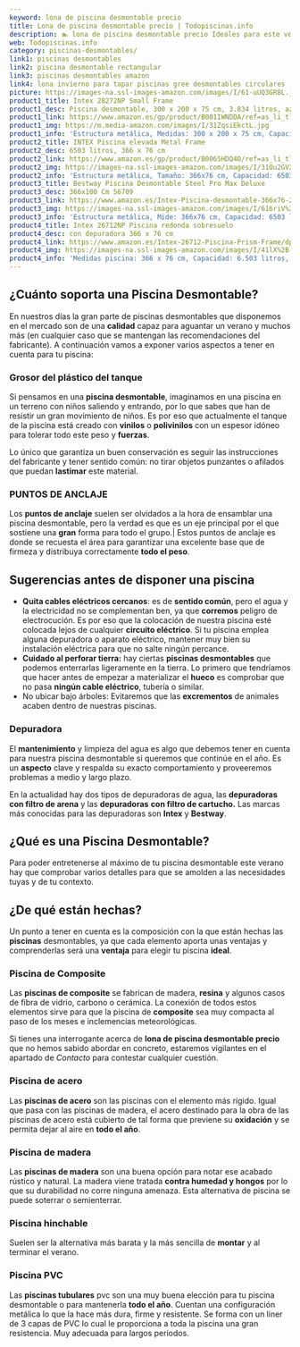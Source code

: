 ```yaml
---
keyword: lona de piscina desmontable precio
title: Lona de piscina desmontable precio | Todopiscinas.info
description: 🏊 lona de piscina desmontable precio Ideales para este verano 2021. Aquí puedes comprar lona de piscina desmontable precio y comparar con otras similares. No dejes escapar lona de piscina desmontable precio a un precio realmente tentador.
web: Todopiscinas.info
category: piscinas-desmontables/
link1: piscinas desmontables
link2: piscina desmontable rectangular
link3: piscinas desmontables amazon
link4: lona invierno para tapar piscinas gree desmontables circulares
picture: https://images-na.ssl-images-amazon.com/images/I/61-uUQ3GR8L.jpg
product1_title: Intex 28272NP Small Frame
product1_desc: Piscina desmontable, 300 x 200 x 75 cm, 3.834 litros, azul
product1_link: https://www.amazon.es/gp/product/B001IWNDDA/ref=as_li_tl?ie=UTF8&camp=3638&creative=24630&creativeASIN=B001IWNDDA&linkCode=as2&tag=todopiscinas0e-21&linkId=25b9d647487c889cb6ef56ed63f50ca1
product1_img: https://m.media-amazon.com/images/I/31ZqsiEkctL.jpg
product1_info: 'Estructura metálica, Medidas: 300 x 200 x 75 cm, Capacidad: 3.834 litros, Para 6 personas (+ 6 años), Fácil montaje, Forma rectangular'
product2_title: INTEX Piscina elevada Metal Frame
product2_desc: 6503 litros, 366 x 76 cm
product2_link: https://www.amazon.es/gp/product/B0065HDQ4O/ref=as_li_tl?ie=UTF8&camp=3638&creative=24630&creativeASIN=B0065HDQ4O&linkCode=as2&tag=todopiscinas0e-21&linkId=ed2430e3ba564d3527ee103df33ed7b3
product2_img: https://images-na.ssl-images-amazon.com/images/I/31Ou2GV2SAL.jpg
product2_info: 'Estructura metálica, Tamaño: 366x76 cm, Capacidad: 6503 litros, Forma circular, De 4 a 7 personas (+6 años)'
product3_title: Bestway Piscina Desmontable Steel Pro Max Deluxe
product3_desc: 366x100 Cm 56709
product3_link: https://www.amazon.es/Intex-Piscina-desmontable-366x76-28210NP/dp/B0065HDQ4O?__mk_es_ES=%C3%85M%C3%85%C5%BD%C3%95%C3%91&crid=25UQGV9HG2INI&dchild=1&keywords=piscinas+desmontables&qid=1615854176&sprefix=piscinas+dem%2Caps%2C201&sr=8-5&linkCode=ll1&tag=todopiscinas0e-21&linkId=34f200977c6cbaab1f3f4d9ac0e64755&language=es_ES&ref_=as_li_ss_tl
product3_img: https://images-na.ssl-images-amazon.com/images/I/616riV%2BiY3L.jpg
product3_info: 'Estructura metálica, Mide: 366x76 cm, Capacidad: 6503 litros, De 4 a 7 personas mayores de 6 años, Forma circular, Tecnología Super-Tough'
product4_title: Intex 26712NP Piscina redonda sobresuelo
product4_desc: con depuradora 366 x 76 cm
product4_link: https://www.amazon.es/Intex-26712-Piscina-Prism-Frame/dp/B07FB823GL?__mk_es_ES=%C3%85M%C3%85%C5%BD%C3%95%C3%91&dchild=1&keywords=piscinas+desmontables+con+depuradora&qid=1615936418&sr=8-5&linkCode=ll1&tag=todopiscinas0e-21&linkId=d98699de7830cd471766fa1daa36de34&language=es_ES&ref_=as_li_ss_tl
product4_img: https://images-na.ssl-images-amazon.com/images/I/41lX%2B-YpibL.jpg
product4_info: 'Medidas piscina: 366 x 76 cm, Capacidad: 6.503 litros, Incluye depuradora de cartucha A, Lona resistente triple capa'
---
```



<brand-panel :title=product1_title :desc=product1_desc :img=product1_img :link=product1_link></brand-panel>


## ¿Cuánto soporta una Piscina Desmontable?

En nuestros días la gran parte de piscinas desmontables que disponemos en el mercado son de una **calidad** capaz para aguantar un verano y muchos más (en cualquier caso que se mantengan las recomendaciones del fabricante). A continuación vamos a exponer varios aspectos a tener en cuenta para tu piscina:


### Grosor del plástico del tanque

Si pensamos en una **piscina desmontable**, imaginamos en una piscina en un terreno con niños saliendo y entrando, por lo que sabes que han de resistir un gran movimiento de niños. Es por eso que actualmente el tanque de la piscina está creado con **vinilos** o **polivinilos** con un espesor idóneo para tolerar todo este peso y **fuerzas**.

Lo único que garantiza un	 buen conservación es seguir las instrucciones del fabricante y tener sentido común: no tirar objetos punzantes o afilados que puedan **lastimar** este material.


### PUNTOS DE ANCLAJE

Los **puntos de anclaje** suelen ser olvidados a la hora de ensamblar una piscina desmontable, pero la verdad es que es un eje principal por el que sostiene una **gran** forma para todo el grupo.| Estos puntos de anclaje es donde se recuesta el área para garantizar una excelente base que de firmeza y distribuya correctamente **todo el peso**.

<external-banner></external-banner>


<stats-list :link1=link1 :link2=link2 :link3=link3 :link4=link4 :category=category></stats-list>


## Sugerencias antes de disponer una piscina



*   **Quita cables eléctricos cercanos**: es de **sentido común**, pero el agua y la electricidad no se complementan ben, ya que **corremos** peligro de electrocución. Es por eso que la colocación de nuestra piscina esté colocada lejos de cualquier **circuito eléctrico**. Si tu piscina emplea alguna depuradora o aparato eléctrico, mantener muy bien su instalación eléctrica para que no salte ningún percance.
*   **Cuidado al perforar tierra:** hay ciertas **piscinas desmontables** que podemos enterrarlas ligeramente en la tierra. Lo primero  que tendríamos que hacer antes de empezar a materializar el **hueco** es comprobar que no pasa **ningún cable eléctrico**, tubería o similar.
*   No ubicar bajo árboles: Evitaremos que las **excrementos** de animales acaben dentro de nuestras piscinas.


### Depuradora

El **mantenimiento** y limpieza del agua es algo que debemos tener en cuenta para nuestra piscina desmontable si queremos que continúe en el año. Es un **aspecto** clave y respalda su exacto comportamiento y proveeremos problemas a medio y largo plazo.

En la actualidad hay dos tipos de depuradoras de agua, las **depuradoras con filtro de arena** y  las **depuradoras** **con filtro de cartucho.** Las marcas más conocidas para las depuradoras son **Intex** y **Bestway**.
## ¿Qué es una Piscina Desmontable?



Para poder entretenerse al máximo de tu piscina desmontable este verano  hay que comprobar varios detalles para que se amolden a las necesidades tuyas y de tu contexto.


## ¿De qué  están hechas?

Un punto a tener en cuenta es la composición con la que están hechas las **piscinas** desmontables, ya que cada elemento aporta unas ventajas y comprenderlas  será una **ventaja** para elegir tu piscina **ideal**.


### Piscina de Composite

Las **piscinas de composite** se fabrican de madera, **resina** y algunos casos de fibra de vidrio, carbono o cerámica. La conexión de todos estos elementos sirve para que la piscina de **composite** sea muy compacta al paso de los meses e inclemencias meteorológicas.

Si tienes una interrogante acerca de **lona de piscina desmontable precio** que no hemos sabido abordar en concreto, estaremos vigilantes en el apartado de _Contacto_ para contestar cualquier cuestión.


### Piscina de acero

Las **piscinas de acero** son las piscinas con el elemento más rígido. Igual que pasa con las piscinas de madera, el acero destinado para la obra de las piscinas de acero está cubierto de tal forma que previene su **oxidación** y se permita dejar al aire en **todo el año**.


### Piscina de madera

Las **piscinas de madera** son una buena opción para notar ese acabado rústico y natural. La madera viene tratada **contra humedad y hongos** por lo que su durabilidad no corre ninguna amenaza. Esta alternativa de piscina se puede soterrar o semienterrar.


### Piscina hinchable

Suelen ser la alternativa más barata y la más sencilla de **montar** y  al terminar el verano.


### Piscina  PVC

Las **piscinas tubulares** pvc son una muy buena elección para tu piscina desmontable o para mantenerla **todo el año**. Cuentan una configuración metálica lo que la hace más dura, firme y resistente. Se forma con un liner de 3 capas de PVC lo cual le proporciona a toda la piscina una gran resistencia. Muy adecuada para largos periodos.